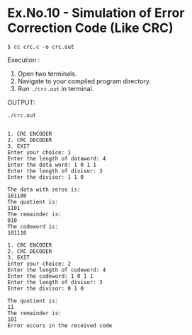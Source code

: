 # Ex.No.10 - Simulation of Error Correction Code (Like CRC)

```
$ cc crc.c -o crc.out
```

Execution :

1. Open two terminals.
2. Navigate to your compiled program directory.
3. Run `./crc.out` in terminal.

OUTPUT:

`./crc.out`
```

1. CRC ENCODER
2. CRC DECODER
3. EXIT
Enter your choice: 1
Enter the length of dataword: 4
Enter the data word: 1 0 1 1
Enter the length of divisor: 3
Enter the divisor: 1 1 0

The data with zeros is:
101100
The quotient is:
1101
The remainder is:
010
The codeword is:
101110
```

```
1. CRC ENCODER
2. CRC DECODER
3. EXIT
Enter your choice: 2
Enter the length of codeword: 4
Enter the codeword: 1 0 1 1  
Enter the length of divisor: 3
Enter the divisor: 0 1 0

The quotient is:
11
The remainder is:
101
Error occurs in the received code
```